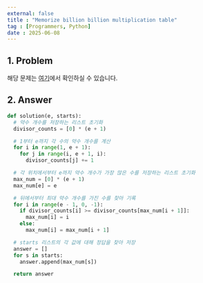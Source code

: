 ```yaml
---
external: false
title : "Memorize billion billion multiplication table"
tag : [Programmers, Python]
date : 2025-06-08
---
```


## 1. Problem

해당 문제는 [여기](https://school.programmers.co.kr/learn/courses/30/lessons/138475?language=python3)에서 확인하실 수 있습니다.

## 2. Answer

```python
def solution(e, starts):
  # 약수 개수를 저장하는 리스트 초기화
  divisor_counts = [0] * (e + 1)

  # 1부터 e까지 각 수의 약수 개수를 계산
  for i in range(1, e + 1):
    for j in range(i, e + 1, i):
      divisor_counts[j] += 1

  # 각 위치에서부터 e까지 약수 개수가 가장 많은 수를 저장하는 리스트 초기화
  max_num = [0] * (e + 1)
  max_num[e] = e

  # 뒤에서부터 최대 약수 개수를 가진 수를 찾아 기록
  for i in range(e - 1, 0, -1):
    if divisor_counts[i] >= divisor_counts[max_num[i + 1]]:
      max_num[i] = i
    else:
      max_num[i] = max_num[i + 1]

  # starts 리스트의 각 값에 대해 정답을 찾아 저장
  answer = []
  for s in starts:
    answer.append(max_num[s])

  return answer
```
